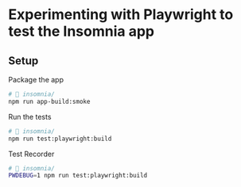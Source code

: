# Experimenting with Playwright to test the Insomnia app

## Setup

Package the app

```sh
# 📂 insomnia/
npm run app-build:smoke
```

Run the tests

```sh
# 📂 insomnia/
npm run test:playwright:build
```

Test Recorder

```sh
# 📂 insomnia/
PWDEBUG=1 npm run test:playwright:build 
```
